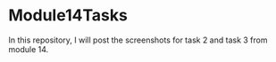 # Module14Tasks
In this repository, I will post the screenshots for task 2 and task 3 from module 14.
